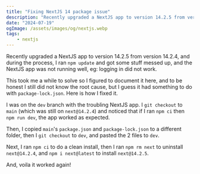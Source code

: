```yaml
---
title: "Fixing NextJS 14 package issue"
description: "Recently upgraded a NextJS app to version 14.2.5 from version 14.2.4, and during the process, I ran `npm update` and got some stuff messed up, and the NextJS app was not running well, eg: logging in did not work"
date: "2024-07-19"
ogImage: /assets/images/og/nextjs.webp
tags:
    - nextjs
---
```


Recently upgraded a NextJS app to version 14.2.5 from version 14.2.4, and during the process, I ran `npm update` and got some stuff messed up, and the NextJS app was not running well, eg: logging in did not work.

This took me a while to solve so I figured to document it here, and to be honest I still did not know the root cause, but I guess it had something to do with `package-lock.json`. Here is how I fixed it.

I was on the `dev` branch with the troubling NextJS app. I `git checkout` to `main` (which was still on `next@14.2.4`) and noticed that if I ran `npm ci` then `npm run dev`, the app worked as expected.

Then, I copied `main`'s `package.json` and `package-lock.json` to a different folder, then I `git checkout` to `dev`, and pasted the 2 files to `dev`.

Next, I ran `npm ci` to do a clean install, then I ran `npm rm next` to uninstall `next@14.2.4`, and `npm i next@latest` to install `next@14.2.5`.

And, voila it worked again!
